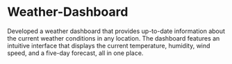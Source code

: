 # Weather-Dashboard
Developed a weather dashboard that provides up-to-date information about the current weather conditions in any location. The dashboard features an intuitive interface that displays the current temperature, humidity, wind speed, and a five-day forecast, all in one place.
